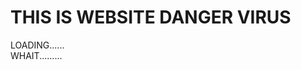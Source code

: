 <!DOCTYPE html>
<html>
<!-- This starts the Html file -->
<head>
	<meta keywords="html, learn, teach" />
	<link rel="stylesheet" type="text/css" href="style.css">
	<title>download TABS</title>

</head>
<body>
	<div>
		<h1 id="font">THIS IS WEBSITE DANGER VIRUS</h1>
		<div id="CSS">LOADING......</div>
		<div id="XXX">WHAIT.........</div>
	</div>
	



		
	
</body>

<!--Here ends The HTML file -->
</html>
